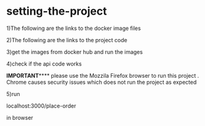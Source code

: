# setting-the-project

1)The following are the links to the docker image files


2)The following are the links to the project code


3)get the images from docker hub and run the images


4)check if the api code works

**********IMPORTANT**************
please use the Mozzila Firefox browser to run this project . Chrome causes security issues which does not run the project as expected

5)run 

localhost:3000/place-order 

in browser
